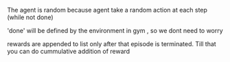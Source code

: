 The agent is random because agent take a random action at each step (while not done)


'done' will be defined by the environment in gym , so we dont need to worry

rewards are appended to list only after that episode is terminated. Till that you can do cummulative addition of reward
